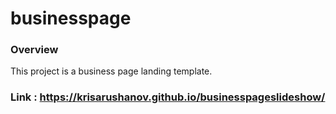 # businesspage

### Overview
This project is a business page landing template.

### Link : https://krisarushanov.github.io/businesspageslideshow/
